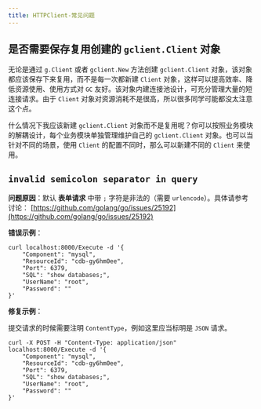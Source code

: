 ```yaml
---
title: HTTPClient-常见问题
---
```


## 是否需要保存复用创建的 `gclient.Client` 对象

无论是通过 `g.Client` 或者 `gclient.New` 方法创建 `gclient.Client` 对象，该对象都应该保存下来复用，而不是每一次都新建 `Client` 对象，这样可以提高效率、降低资源使用、使用方式对 `GC` 友好。该对象内建连接池设计，可充分管理大量的短连接请求。由于 `Client` 对象对资源消耗不是很高，所以很多同学可能都没太注意这个点。

什么情况下我应该新建 `gclient.Client` 对象而不是复用呢？你可以按照业务模块的解耦设计，每个业务模块单独管理维护自己的 `gclient.Client` 对象。也可以当针对不同的场景，使用 `Client` 的配置不同时，那么可以新建不同的 `Client` 来使用。

## `invalid semicolon separator in query`

**问题原因**：默认 **表单请求** 中带 `;` 字符是非法的（需要 `urlencode`）。具体请参考讨论： [https://github.com/golang/go/issues/25192](https://github.com/golang/go/issues/25192)

**错误示例**：

```
curl localhost:8000/Execute -d '{
	"Component": "mysql",
	"ResourceId": "cdb-gy6hm0ee",
	"Port": 6379,
	"SQL": "show databases;",
	"UserName": "root",
	"Password": ""
}'
```

**修复示例**：

提交请求的时候需要注明 `ContentType`，例如这里应当标明是 `JSON` 请求。

```
curl -X POST -H "Content-Type: application/json" localhost:8000/Execute -d '{
	"Component": "mysql",
	"ResourceId": "cdb-gy6hm0ee",
	"Port": 6379,
	"SQL": "show databases;",
	"UserName": "root",
	"Password": ""
}'
```